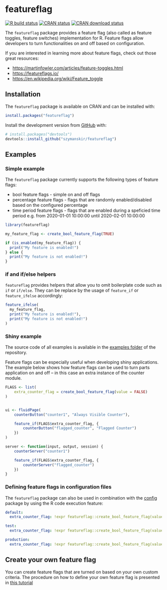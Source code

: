 
<!-- README.md is generated from README.Rmd. Please edit that file -->

# featureflag

<!-- badges: start -->

[![R build
status](https://github.com/szymanskir/featureflag/workflows/R-CMD-check/badge.svg)](https://github.com/szymanskir/featureflag/actions)
[![CRAN
status](https://www.r-pkg.org/badges/version/featureflag)](https://CRAN.R-project.org/package=featureflag)
[![CRAN download
status](https://cranlogs.r-pkg.org/badges/grand-total/featureflag)](https://CRAN.R-project.org/package=featureflag)
<!-- badges: end -->

The `featureflag` package provides a feature flag (also called as
feature toggles, feature switches) implementation for R. Feature flags
allow developers to turn functionalities on and off based on
configuration.

If you are interested in learning more about feature flags, check out
those great resources:

  - <https://martinfowler.com/articles/feature-toggles.html>
  - <https://featureflags.io/>
  - <https://en.wikipedia.org/wiki/Feature_toggle>

## Installation

The `featureflag` package is available on CRAN and can be installed
with:

``` r
install.packages("featureflag")
```

Install the development version from [GitHub](https://github.com/) with:

``` r
# install.packages("devtools")
devtools::install_github("szymanskir/featureflag")
```

## Examples

### Simple example

The `featureflag` package currently supports the following types of
feature flags:

  - bool feature flags - simple on and off flags
  - percentage feature flags - flags that are randomly enabled/disabled
    based on the configured percentage
  - time period feature flags - flags that are enabled during a
    speficied time period e.g. from 2020-01-01 10:00:00 until 2020-02-01
    10:00:00

<!-- end list -->

``` r
library(featureflag)

my_feature_flag <- create_bool_feature_flag(TRUE)

if (is_enabled(my_feature_flag)) {
  print("My feature is enabled!")
} else {
  print("My feature is not enabled!")
}
```

### if and if/else helpers

`featureflag` provides helpers that allow you to omit boilerplate code
such as `if` or `if/else`. They can be replace by the usage of
`feature_if` or `feature_ifelse` accordingly:

``` r
feature_ifelse(
  my_feature_flag,
  print("My feature is enabled!"),
  print("My feature is not enabled!")
)
```

### Shiny example

The source code of all examples is available in the [examples
folder](https://github.com/szymanskir/featureflag/tree/master/examples)
of the repository.

Feature flags can be especially useful when developing shiny
applications. The example below shows how feature flags can be used to
turn parts application on and off – in this case an extra instance of
the counter module.

``` r
FLAGS <- list(
    extra_counter_flag = create_bool_feature_flag(value = FALSE)
)


ui <- fluidPage(
    counterButton("counter1", "Always Visible Counter"),

    feature_if(FLAGS$extra_counter_flag, {
        counterButton("flagged_counter", "Flagged Counter")
    })
)

server <- function(input, output, session) {
    counterServer("counter1")

    feature_if(FLAGS$extra_counter_flag, {
        counterServer("flagged_counter")
    })
}
```

### Defining feature flags in configuration files

The `featureflag` package can also be used in combination with the
[config](https://CRAN.R-project.org/package=config) package by using the
R code execution feature:

``` yml
default:
  extra_counter_flag: !expr featureflag::create_bool_feature_flag(value = TRUE)

test:
  extra_counter_flag: !expr featureflag::create_bool_feature_flag(value = TRUE)

production:
  extra_counter_flag: !expr featureflag::create_bool_feature_flag(value = FALSE)
```

## Create your own feature flag

You can create feature flags that are turned on based on your own custom
criteria. The procedure on how to define your own feature flag is
presented in [this
tutorial](https://github.com/szymanskir/featureflag/blob/master/docs/define-custom-feature-flags.md)
